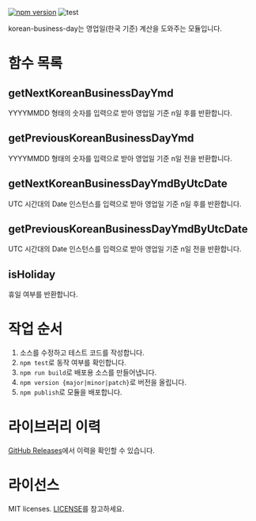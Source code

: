 [![npm version](https://badge.fury.io/js/korean-business-day.svg)](http://badge.fury.io/js/korean-business-day)
![test](https://github.com/croquiscom/korean-business-day/workflows/test/badge.svg)

korean-business-day는 영업일(한국 기준) 계산을 도와주는 모듈입니다.

# 함수 목록

## getNextKoreanBusinessDayYmd
YYYYMMDD 형태의 숫자를 입력으로 받아 영업일 기준 n일 후를 반환합니다.

## getPreviousKoreanBusinessDayYmd
YYYYMMDD 형태의 숫자를 입력으로 받아 영업일 기준 n일 전을 반환합니다.

## getNextKoreanBusinessDayYmdByUtcDate
UTC 시간대의 Date 인스턴스를 입력으로 받아 영업일 기준 n일 후를 반환합니다.

## getPreviousKoreanBusinessDayYmdByUtcDate
UTC 시간대의 Date 인스턴스를 입력으로 받아 영업일 기준 n일 전을 반환합니다.

## isHoliday
휴일 여부를 반환합니다.

# 작업 순서

1. 소스를 수정하고 테스트 코드를 작성합니다.
2. `npm test`로 동작 여부를 확인합니다.
3. `npm run build`로 배포용 소스를 만들어냅니다.
4. `npm version {major|minor|patch}`로 버전을 올립니다.
5. `npm publish`로 모듈을 배포합니다.

# 라이브러리 이력
[GitHub Releases](https://github.com/croquiscom/korean-business-day/releases)에서 이력을 확인할 수 있습니다.

# 라이선스

MIT licenses. [LICENSE](https://github.com/croquiscom/korean-business-day/blob/master/LICENSE)를 참고하세요.
